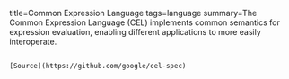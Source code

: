 title=Common Expression Language
tags=language
summary=The Common Expression Language (CEL) implements common semantics for expression evaluation, enabling different applications to more easily interoperate.
~~~~~~

[Source](https://github.com/google/cel-spec)

